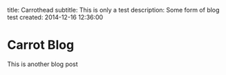 title: Carrothead
subtitle: This is only a test
description: Some form of blog test
created: 2014-12-16 12:36:00

# Carrot Blog

This is another blog post
